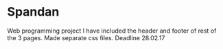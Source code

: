 # Spandan
Web programming project
I have included the header and footer of rest of the 3 pages.
Made separate css files.
Deadline 28.02.17
